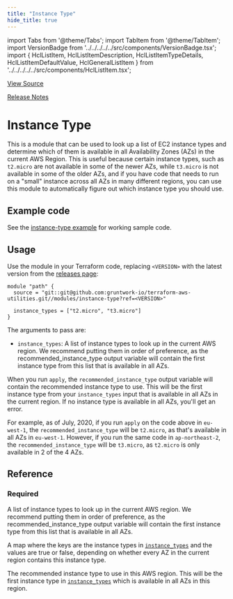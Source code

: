 ```yaml
---
title: "Instance Type"
hide_title: true
---
```


import Tabs from '@theme/Tabs';
import TabItem from '@theme/TabItem';
import VersionBadge from '../../../../../src/components/VersionBadge.tsx';
import { HclListItem, HclListItemDescription, HclListItemTypeDetails, HclListItemDefaultValue, HclGeneralListItem } from '../../../../../src/components/HclListItem.tsx';

<a href="https://github.com/gruntwork-io/terraform-aws-utilities/tree/main/modules%2Finstance-type" className="link-button" title="View the source code for this module in GitHub.">View Source</a>

<a href="https://github.com/gruntwork-io/terraform-aws-utilities/releases?q=" className="link-button" title="Release notes for only the service catalog versions which impacted this service.">Release Notes</a>

# Instance Type

This is a module that can be used to look up a list of EC2 instance types and determine which of them is available in
all Availability Zones (AZs) in the current AWS Region. This is useful because certain instance types, such as
`t2.micro` are not available in some of the newer AZs, while `t3.micro` is not available in some of the older AZs, and
if you have code that needs to run on a "small" instance across all AZs in many different regions, you can use this
module to automatically figure out which instance type you should use.

## Example code

See the [instance-type example](https://github.com/gruntwork-io/terraform-aws-utilities/tree/main/examples/instance-type) for working sample code.

## Usage

Use the module in your Terraform code, replacing `<VERSION>` with the latest version from the [releases
page](https://github.com/gruntwork-io/terraform-aws-utilities/releases):

```hcl
module "path" {
  source = "git::git@github.com:gruntwork-io/terraform-aws-utilities.git//modules/instance-type?ref=<VERSION>"
  
  instance_types = ["t2.micro", "t3.micro"]
}
```

The arguments to pass are:

*   `instance_types`: A list of instance types to look up in the current AWS region. We recommend putting them in order
    of preference, as the recommended_instance_type output variable will contain the first instance type from this list
    that is available in all AZs.

When you run `apply`, the `recommended_instance_type` output variable will contain the recommended instance type to
use. This will be the first instance type from your `instance_types` input that is available in all AZs in the current
region. If no instance type is available in all AZs, you'll get an error.

For example, as of July, 2020, if you run `apply` on the code above in `eu-west-1`, the `recommended_instance_type`
will be `t2.micro`, as that's available in all AZs in `eu-west-1`. However, if you run the same code in
`ap-northeast-2`, the `recommended_instance_type` will be `t3.micro`, as `t2.micro` is only available in 2 of the 4 AZs.




## Reference

<Tabs>
<TabItem value="inputs" label="Inputs" default>

### Required

<HclListItem name="instance_types" requirement="required" type="list(string)">
<HclListItemDescription>

A list of instance types to look up in the current AWS region. We recommend putting them in order of preference, as the recommended_instance_type output variable will contain the first instance type from this list that is available in all AZs.

</HclListItemDescription>
</HclListItem>

</TabItem>
<TabItem value="outputs" label="Outputs">

<HclListItem name="instance_type_map">
<HclListItemDescription>

A map where the keys are the instance types in <a href="#instance_types"><code>instance_types</code></a> and the values are true or false, depending on whether every AZ in the current region contains this instance type.

</HclListItemDescription>
</HclListItem>

<HclListItem name="recommended_instance_type">
<HclListItemDescription>

The recommended instance type to use in this AWS region. This will be the first instance type in <a href="#instance_types"><code>instance_types</code></a> which is available in all AZs in this region.

</HclListItemDescription>
</HclListItem>

</TabItem>
</Tabs>


<!-- ##DOCS-SOURCER-START
{
  "originalSources": [
    "https://github.com/gruntwork-io/terraform-aws-utilities/tree/modules%2Finstance-type%2Freadme.md",
    "https://github.com/gruntwork-io/terraform-aws-utilities/tree/modules%2Finstance-type%2Fvariables.tf",
    "https://github.com/gruntwork-io/terraform-aws-utilities/tree/modules%2Finstance-type%2Foutputs.tf"
  ],
  "sourcePlugin": "module-catalog-api",
  "hash": "55c8a6a71f5149f4c54052b8daf8d5b6"
}
##DOCS-SOURCER-END -->
